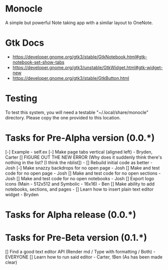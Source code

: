 # Monocle
A simple but powerful Note taking app with a similar layout to OneNote.

# Gtk Docs
* https://developer.gnome.org/gtk3/stable/GtkNotebook.html#gtk-notebook-set-show-tabs
* https://developer.gnome.org/gtk3/unstable/GtkWidget.html#gtk-widget-new
* https://developer.gnome.org/gtk3/stable/GtkButton.html

# Testing
To test this system, you will need a testable "~/.local/share/monocle" directory. Please copy the one provided to this location.

# Tasks for Pre-Alpha version (0.0.*)
[-] Example - self.ex
[-] Make page tabs vertical (aligned left) - Bryden, Carter
[] FIGURE OUT THE NEW ERROR (Why does it suddenly think there's nothing in the list? [I think the nblist]) - <Open>
[] Rebuild initial code as better - Josh
[-] Make snazzy backdrops for no open page - Josh
[] Make and test code for no open page - Josh
[] Make and test code for no open sections - Josh
[] Make and test code for no open notebooks - Josh
[] Export logo icons (Main - 512x512 and Symbolic - 16x16) - Ben
[] Make ability to add notebooks, sections, and pages - <OPEN>
[] Learn how to insert plain text editor widget - Bryden

# Tasks for Alpha release (0.0.*)

# Tasks for Pre-Beta version (0.1.*)
[] Find a good text editor API (Render md / Type with formatting / Both) - EVERYONE
[] Learn how to run said editor - Carter, !Ben (As has been made clear)